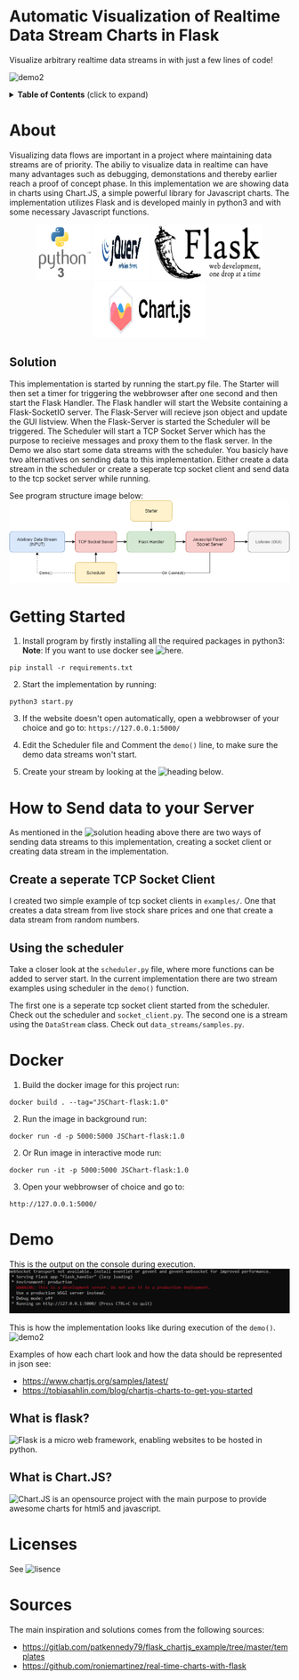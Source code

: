 # Automatic Visualization of Realtime Data Stream Charts in Flask
 Visualize arbitrary realtime data streams in with just a few lines of code!

![demo2](images/demo2.gif)

<details>
  <summary><strong>Table of Contents</strong> (click to expand)</summary>

<!-- toc -->

- [About](#About)
- [Demo](#Solution)
- [Getting-Started](#Getting-Started)
- [How-to-Send-data-to-your-Server](#How-to-Send-data-to-your-Server)
- [Docker-installation](#Docker)
- [Demo](#demo)
- [Examples](#examples)
- [Background](#Background)
- [Program-Structure](#Program-Structure)
- [What-is-flask?](#What-is-flask?)
- [What-is-JSChart?](#What-is-Chart.JS?)
- [License](#license)
- [Sources](#sources)

<!-- tocstop -->
</details>

# About
Visualizing data flows are important in a project where maintaining data streams are of priority.
The abiliy to visualize data in realtime can have many advantages such as debugging,
demonstations and thereby earlier reach a proof of concept phase.
In this implementation we are showing data in charts using Chart.JS, a simple powerful library for Javascript charts.
The implementation utilizes Flask and is developed mainly in python3 and with some
necessary Javascript functions.

<p align="center" >
  <img width="100" height="100" src="images/python.png">
  <img width="100" height="100" src="images/jquery.jpg">
  <img width="200" height="100" src="images/flask_logo.png">
  <img width="200" height="100" src="images/chartjs.png">
</p>

## Solution
This implementation is started by running the start.py file. The Starter will then set a timer for triggering the webbrowser after one second and then start the Flask Handler. The Flask handler will start the Website containing a Flask-SocketIO server. The Flask-Server will recieve json object and update the GUI listview. When the Flask-Server is started the Scheduler will be triggered. The Scheduler will start a TCP Socket Server which has the purpose to recieive messages and proxy them to the flask server. In the Demo we also start some data streams with the scheduler. You basicly have two alternatives on sending data to this implementation. Either create a data stream in the scheduler or create a seperate tcp socket client and send data to the tcp socket server while running. 

See program structure image below:
![structure](images/structure.png)


# Getting Started
1. Install program by firstly installing all the required packages in python3:
**Note**: If you want to use docker see ![here](#Docker).
```
pip install -r requirements.txt
```

2. Start the implementation by running:
```
python3 start.py
```

3. If the website doesn't open automatically, open a webbrowser of your choice and go to: `https://127.0.0.1:5000/`

4. Edit the Scheduler file and Comment the `demo()` line, to make sure the demo data streams won't start.

5. Create your stream by looking at the ![heading below](#How-to-Send-data-to-your-Server).

# How to Send data to your Server
As mentioned in the  ![solution heading above](#Solution) there are two ways of sending data streams to this implementation, creating a socket client or creating data stream in the implementation.

## Create a seperate TCP Socket Client
I created two simple example of tcp socket clients in `examples/`. One that creates a data stream from live stock share prices and one that create a data stream from random numbers.

## Using the scheduler
Take a closer look at the `scheduler.py` file, where more functions can be added to server start. In the current implementation there are two stream examples using scheduler in the `demo()` function. 

The first one is a seperate tcp socket client started from the scheduler. Check out the scheduler and `socket_client.py`. The second one is a stream using the `DataStream` class. Check out `data_streams/samples.py`.

# Docker
1. Build the docker image for this project run:
```
docker build . --tag="JSChart-flask:1.0"
```
2. Run the image in background run:
```
docker run -d -p 5000:5000 JSChart-flask:1.0
```

2. Or Run image in interactive mode run:
```
docker run -it -p 5000:5000 JSChart-flask:1.0
```

3. Open your webbrowser of choice and go to:
```
http://127.0.0.1:5000/
```

# Demo

This is the output on the console during execution.
![demo1](images/demo1.PNG)

This is how the implementation looks like during execution of the `demo()`.
![demo2](images/demo2.gif)

Examples of how each chart look and how the data should be represented in json see:
* https://www.chartjs.org/samples/latest/
* https://tobiasahlin.com/blog/chartjs-charts-to-get-you-started


## What is flask?
![Flask](https://en.wikipedia.org/wiki/Flask_(web_framework)) is a micro web framework, enabling websites to be hosted in python.

## What is Chart.JS?
![Chart.JS](https://www.chartjs.org/) is an opensource project with the main purpose to provide awesome charts for html5 and javascript.

# Licenses
See ![lisence](LICENSE)

# Sources
The main inspiration and solutions comes from the following sources:
* https://gitlab.com/patkennedy79/flask_chartjs_example/tree/master/templates
* https://github.com/roniemartinez/real-time-charts-with-flask
